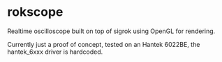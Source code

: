 # rokscope
Realtime oscilloscope built on top of sigrok using OpenGL for rendering.

Currently just a proof of concept, tested on an Hantek 6022BE, the hantek_6xxx driver is hardcoded.
